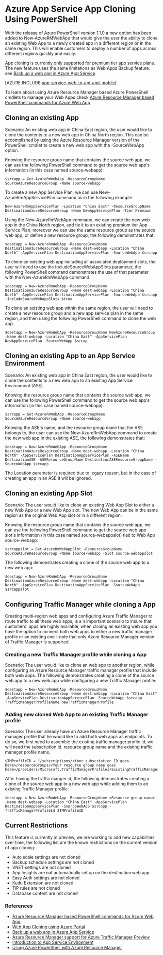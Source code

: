 <properties
    pageTitle="Web App Cloning using PowerShell"
    description="Learn how to clone your Web Apps to new Web Apps using PowerShell."
    services="app-service\web"
    documentationcenter=""
    author="ahmedelnably"
    manager="stefsch"
    editor="" />
<tags
    ms.assetid="f9a5cfa1-fbb0-41e6-95d1-75d457347a35"
    ms.service="app-service-web"
    ms.workload="web"
    ms.tgt_pltfrm="na"
    ms.devlang="na"
    ms.topic="article"
    ms.date="01/13/2016"
    wacn.date=""
    ms.author="ahmedelnably" />

# Azure App Service App Cloning Using PowerShell
With the release of Azure PowerShell version 1.1.0 a new option has been added to New-AzureRMWebApp that would give the user the ability to clone an existing Web App to a newly created app in a different region or in the same region. This will enable customers to deploy a number of apps across different regions quickly and easily.

App cloning is currently only supported for premium tier app service plans. The new feature uses the same limitations as Web Apps Backup feature, see [Back up a web app in Azure App Service](/documentation/articles/web-sites-backup/).

[AZURE.INCLUDE [app-service-web-to-api-and-mobile](../../includes/app-service-web-to-api-and-mobile.md)]

To learn about using Azure Resource Manager based Azure PowerShell cmdlets to manage your Web Apps check [Azure Resource Manager based PowerShell commands for Azure Web App](/documentation/articles/app-service-web-app-azure-resource-manager-powershell/)

## Cloning an existing App
Scenario: An existing web app in China East region, the user would like to clone the contents to a new web app in China North region. This can be accomplished by using the Azure Resource Manager version of the PowerShell cmdlet to create a new web app with the -SourceWebApp option.

Knowing the resource group name that contains the source web app, we can use the following PowerShell command to get the source web app's information (in this case named source-webapp):

    $srcapp = Get-AzureRmWebApp -ResourceGroupName SourceAzureResourceGroup -Name source-webapp

To create a new App Service Plan, we can use New-AzureRmAppServicePlan command as in the following example

    New-AzureRmAppServicePlan -Location "China East" -ResourceGroupName DestinationAzureResourceGroup -Name NewAppServicePlan -Tier Premium

Using the New-AzureRmWebApp command, we can create the new web app in the China North region, and tie it to an existing premium tier App Service Plan, moreover we can use the same resource group as the source web app, or define a new resource group, the following demonstrates that:

    $destapp = New-AzureRmWebApp -ResourceGroupName DestinationAzureResourceGroup -Name dest-webapp -Location "China North" -AppServicePlan DestinationAppServicePlan -SourceWebApp $srcapp

To clone an existing web app including all associated deployment slots, the user will need to use the IncludeSourceWebAppSlots parameter, the following PowerShell command demonstrates the use of that parameter with the New-AzureRmWebApp command:

    $destapp = New-AzureRmWebApp -ResourceGroupName DestinationAzureResourceGroup -Name dest-webapp -Location "China North" -AppServicePlan DestinationAppServicePlan -SourceWebApp $srcapp -IncludeSourceWebAppSlots $true

To clone an existing web app within the same region, the user will need to create a new resource group and a new app service plan in the same region, and then using the following PowerShell command to clone the web app

    $destapp = New-AzureRmWebApp -ResourceGroupName NewAzureResourceGroup -Name dest-webapp -Location "China East" -AppServicePlan NewAppServicePlan -SourceWebApp $srcap

## Cloning an existing App to an App Service Environment
Scenario: An existing web app in China East region, the user would like to clone the contents to a new web app to an existing App Service Environment (ASE).

Knowing the resource group name that contains the source web app, we can use the following PowerShell command to get the source web app's information (in this case named source-webapp):

    $srcapp = Get-AzureRmWebApp -ResourceGroupName SourceAzureResourceGroup -Name source-webapp

Knowing the ASE's name, and the resource group name that the ASE belongs to, the user can use the New-AzureRmWebApp command to create the new web app in the existing ASE, the following demonstrates that:

    $destapp = New-AzureRmWebApp -ResourceGroupName DestinationAzureResourceGroup -Name dest-webapp -Location "China North" -AppServicePlan DestinationAppServicePlan -ASEName DestinationASE -ASEResourceGroupName DestinationASEResourceGroupName -SourceWebApp $srcapp

The Location parameter is required due to legacy reason, but in the case of creating an app in an ASE it will be ignored. 

## Cloning an existing App Slot
Scenario: The user would like to clone an existing Web App Slot to either a new Web App or a new Web App slot. The new Web App can be in the same region as the original Web App slot or in a different region.

Knowing the resource group name that contains the source web app, we can use the following PowerShell command to get the source web app slot's information (in this case named source-webappslot) tied to Web App source-webapp:

    $srcappslot = Get-AzureRmWebAppSlot -ResourceGroupName SourceAzureResourceGroup -Name source-webapp -Slot source-webappslot

The following demonstrates creating a clone of the source web app to a new web app:

    $destapp = New-AzureRmWebApp -ResourceGroupName DestinationAzureResourceGroup -Name dest-webapp -Location "China North" -AppServicePlan DestinationAppServicePlan -SourceWebApp $srcappslot

## Configuring Traffic Manager while cloning a App
Creating multi-region web apps and configuring Azure Traffic Manager to route traffic to all these web apps, is a n important scenario to insure that customers' apps are highly available, when cloning an existing web app you have the option to connect both web apps to either a new traffic manager profile or an existing one - note that only Azure Resource Manager version of Traffic Manager is supported.

### Creating a new Traffic Manager profile while cloning a App
Scenario: The user would like to clone an web app to another region, while configuring an Azure Resource Manager traffic manager profile that include both web apps. The following demonstrates creating a clone of the source web app to a new web app while configuring a new Traffic Manager profile:

    $destapp = New-AzureRmWebApp -ResourceGroupName DestinationAzureResourceGroup -Name dest-webapp -Location "China East" -AppServicePlan DestinationAppServicePlan -SourceWebApp $srcapp -TrafficManagerProfileName newTrafficManagerProfile

### Adding new cloned Web App to an existing Traffic Manager profile
Scenario: The user already have an Azure Resource Manager traffic manager profile that he would like to add both web apps as endpoints. To do so, we first need to assemble the existing traffic manager profile id, we will need the subscription id, resource group name and the existing traffic manager profile name.

    $TMProfileID = "/subscriptions/<Your subscription ID goes here>/resourceGroups/<Your resource group name goes here>/providers/Microsoft.TrafficManagerProfiles/ExistingTrafficManagerProfileName"

After having the traffic manger id, the following demonstrates creating a clone of the source web app to a new web app while adding them to an existing Traffic Manager profile:

    $destapp = New-AzureRmWebApp -ResourceGroupName <Resource group name> -Name dest-webapp -Location "China East" -AppServicePlan DestinationAppServicePlan -SourceWebApp $srcapp -TrafficManagerProfileId $TMProfileID

## Current Restrictions
This feature is currently in preview, we are working to add new capabilities over time, the following list are the known restrictions on the current version of app cloning:

* Auto scale settings are not cloned
* Backup schedule settings are not cloned
* VNET settings are not cloned
* App Insights are not automatically set up on the destination web app
* Easy Auth settings are not cloned
* Kudu Extension are not cloned
* TiP rules are not cloned
* Database content are not cloned

### References
* [Azure Resource Manager based PowerShell commands for Azure Web App](/documentation/articles/app-service-web-app-azure-resource-manager-powershell/)
* [Web App Cloning using Azure Portal](/documentation/articles/app-service-web-app-cloning-portal/)
* [Back up a web app in Azure App Service](/documentation/articles/web-sites-backup/)
* [Azure Resource Manager support for Azure Traffic Manager Preview](/documentation/articles/traffic-manager-powershell-arm/)
* [Introduction to App Service Environment](/documentation/articles/app-service-app-service-environment-intro/)
* [Using Azure PowerShell with Azure Resource Manager](/documentation/articles/powershell-azure-resource-manager/)

